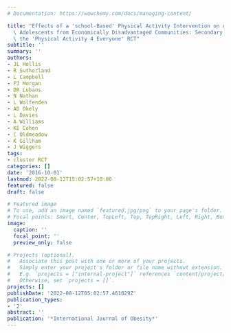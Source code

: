 ```yaml
---
# Documentation: https://wowchemy.com/docs/managing-content/

title: "Effects of a 'school-Based' Physical Activity Intervention on Adiposity in\
  \ Adolescents from Economically Disadvantaged Communities: Secondary Outcomes of\
  \ the 'Physical Activity 4 Everyone' RCT"
subtitle: ''
summary: ''
authors:
- JL Hollis
- R Sutherland
- L Campbell
- PJ Morgan
- DR Lubans
- N Nathan
- L Wolfenden
- AD Okely
- L Davies
- A Williams
- KE Cohen
- C Oldmeadow
- K Gillham
- J Wiggers
tags:
- cluster RCT
categories: []
date: '2016-10-01'
lastmod: 2022-08-12T15:02:57+10:00
featured: false
draft: false

# Featured image
# To use, add an image named `featured.jpg/png` to your page's folder.
# Focal points: Smart, Center, TopLeft, Top, TopRight, Left, Right, BottomLeft, Bottom, BottomRight.
image:
  caption: ''
  focal_point: ''
  preview_only: false

# Projects (optional).
#   Associate this post with one or more of your projects.
#   Simply enter your project's folder or file name without extension.
#   E.g. `projects = ["internal-project"]` references `content/project/deep-learning/index.md`.
#   Otherwise, set `projects = []`.
projects: []
publishDate: '2022-08-12T05:02:57.461029Z'
publication_types:
- '2'
abstract: ''
publication: '*International Journal of Obesity*'
---
```

